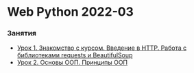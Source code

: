 # Web Python 2022-03


### Занятия

- [Урок 1. Знакомство с курсом. Введение в HTTP. Работа с библиотеками requests и BeautifulSoup](lessons/lesson.01/)
- [Урок 2. Основы ООП. Принципы ООП](lessons/lesson.02/)
